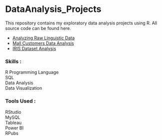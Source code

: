 # DataAnalysis_Projects
This repository contains my exploratory data analysis projects using R. All source code can be found here.

- [Analyzing Raw Linguistic Data](http://rpubs.com/aparna_rvm/1123594)
- [Mall Customers Data Analysis](http://rpubs.com/aparna_rvm/1098780)
- [IRIS Dataset Analysis](http://rpubs.com/aparna_rvm/1097907)

### Skills : 
R Programming Language <br>
SQL <br>
Data Analysis <br>
Data Visualization <br>
### Tools Used : 
RStudio <br>
MySQL <br>
Tableau <br>
Power BI <br>
RPubs
